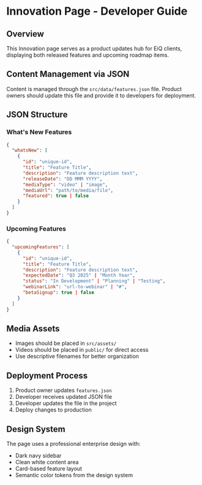 # Innovation Page - Developer Guide

## Overview
This Innovation page serves as a product updates hub for EiQ clients, displaying both released features and upcoming roadmap items.

## Content Management via JSON
Content is managed through the `src/data/features.json` file. Product owners should update this file and provide it to developers for deployment.

## JSON Structure

### What's New Features
```json
{
  "whatsNew": [
    {
      "id": "unique-id",
      "title": "Feature Title",
      "description": "Feature description text",
      "releaseDate": "DD MMM YYYY",
      "mediaType": "video" | "image",
      "mediaUrl": "path/to/media/file",
      "featured": true | false
    }
  ]
}
```

### Upcoming Features
```json
{
  "upcomingFeatures": [
    {
      "id": "unique-id",
      "title": "Feature Title", 
      "description": "Feature description text",
      "expectedDate": "Q3 2025" | "Month Year",
      "status": "In Development" | "Planning" | "Testing",
      "webinarLink": "url-to-webinar" | "#",
      "betaSignup": true | false
    }
  ]
}
```

## Media Assets
- Images should be placed in `src/assets/`
- Videos should be placed in `public/` for direct access
- Use descriptive filenames for better organization

## Deployment Process
1. Product owner updates `features.json`
2. Developer receives updated JSON file
3. Developer updates the file in the project
4. Deploy changes to production

## Design System
The page uses a professional enterprise design with:
- Dark navy sidebar
- Clean white content area  
- Card-based feature layout
- Semantic color tokens from the design system